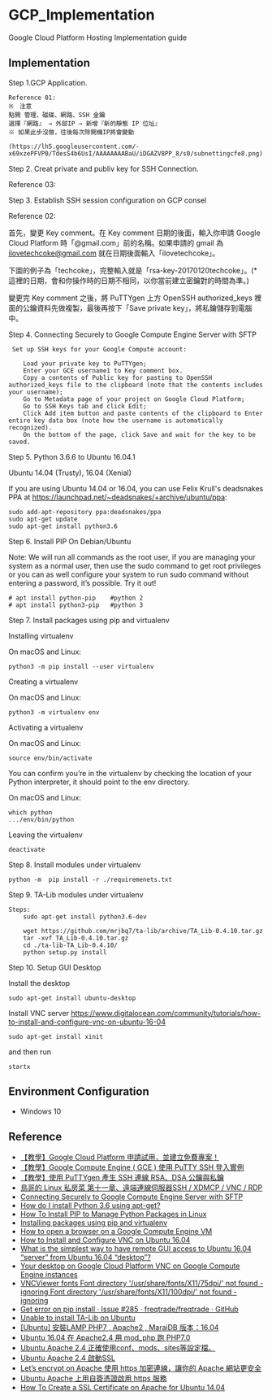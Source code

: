 # GCP_lmplementation
Google Cloud Platform Hosting Implementation guide

## Implementation
Step 1.GCP Application. 
``` 
Reference 01:
※　注意
點開 管理、磁碟、網路、SSH 金鑰
選擇『網路』 → 外部IP → 新增『新的靜態 IP 位址』
※ 如果此步沒做，往後每次除開機IP將會變動

(https://lh5.googleusercontent.com/-x69xzePFVP0/TdesS4b6UsI/AAAAAAAABaU/iDGAZV8PP_8/s0/subnettingcfe8.png)

``` 

Step 2. Creat private and publiv key for SSH Connection.

Reference 03:


Step 3. Establish SSH session configuration on GCP consel

Reference 02:

首先，變更 Key comment。在 Key comment 日期的後面，輸入你申請 Google Cloud Platform 時「@gmail.com」前的名稱。如果申請的 gmail 為 ilovetechcoke@gmail.com 就在日期後面輸入「ilovetechcoke」。

下圖的例子為「techcoke」，完整輸入就是「rsa-key-20170120techcoke」。(* 這裡的日期，會和你操作時的日期不相同，以你當前建立密鑰對的時間為準。)

變更完 Key comment 之後，將 PuTTYgen 上方 OpenSSH authorized_keys 裡面的公鑰資料先做複製，最後再按下「Save private key」，將私鑰儲存到電腦中。


Step 4. Connecting Securely to Google Compute Engine Server with SFTP
``` 
 Set up SSH keys for your Google Compute account:

    Load your private key to PuTTYgen;
    Enter your GCE username1 to Key comment box.
    Copy a contents of Public key for pasting to OpenSSH authorized_keys file to the clipboard (note that the contents includes your username);
    Go to Metadata page of your project on Google Cloud Platform;
    Go to SSH Keys tab and click Edit;
    Click Add item button and paste contents of the clipboard to Enter entire key data box (note how the username is automatically recognized).
    On the bottom of the page, click Save and wait for the key to be saved.
``` 

Step 5. Python 3.6.6 to Ubuntu 16.04.1
 
Ubuntu 14.04 (Trusty), 16.04 (Xenial)

If you are using Ubuntu 14.04 or 16.04, 
you can use Felix Krull's deadsnakes PPA at https://launchpad.net/~deadsnakes/+archive/ubuntu/ppa:

``` 
sudo add-apt-repository ppa:deadsnakes/ppa
sudo apt-get update
sudo apt-get install python3.6
``` 
 

Step 6. Install PIP On Debian/Ubuntu

Note: We will run all commands as the root user, if you are managing your system as a normal user, then use the sudo command to get root privileges or you can as well configure your system to run sudo command without entering a password, it’s possible. Try it out!

``` 
# apt install python-pip	#python 2
# apt install python3-pip	#python 3
``` 

Step 7. Install packages using pip and virtualenv

Installing virtualenv

On macOS and Linux:
```
python3 -m pip install --user virtualenv
```

Creating a virtualenv

On macOS and Linux:
```
python3 -m virtualenv env
```

Activating a virtualenv

On macOS and Linux:
```
source env/bin/activate
```
You can confirm you’re in the virtualenv by checking the location of your Python interpreter, it should point to the env directory.

On macOS and Linux:
```
which python
.../env/bin/python
```

Leaving the virtualenv

```
deactivate
```

Step 8. Install modules under virtualenv
```
python -m  pip install -r ./requiremenets.txt

```

Step 9. TA-Lib modules under virtualenv
```
Steps:
    sudo apt-get install python3.6-dev

    wget https://github.com/mrjbq7/ta-lib/archive/TA_Lib-0.4.10.tar.gz
    tar -xvf TA_Lib-0.4.10.tar.gz
    cd ./ta-lib-TA_Lib-0.4.10/
    python setup.py install

```

Step 10. Setup GUI Desktop

Install the desktop
```
sudo apt-get install ubuntu-desktop
```

Install VNC server
https://www.digitalocean.com/community/tutorials/how-to-install-and-configure-vnc-on-ubuntu-16-04

```
sudo apt-get install xinit
```

and then run
```
startx
```

## Environment Configuration
* Windows 10

## Reference 
* [【教學】Google Cloud Platform 申請試用，並建立免費專案！](https://izo.tw/gcp-apply/)
* [【教學】Google Compute Engine ( GCE ) 使用 PuTTY SSH 登入實例](https://www.techcoke.com/2017/01/google-compute-engine-putty-ssh-instances.html)
* [【教學】使用 PuTTYgen 產生 SSH 連線 RSA、DSA 公鑰與私鑰](https://www.techcoke.com/2017/01/puttygen-ssh-rsa-dsa-public-private-key-pair.html)
* [鳥哥的 Linux 私房菜 第十一章、遠端連線伺服器SSH / XDMCP / VNC / RDP](http://linux.vbird.org/linux_server/0310telnetssh.php) 
* [Connecting Securely to Google Compute Engine Server with SFTP](https://winscp.net/eng/docs/guide_google_compute_engine)
* [How do I install Python 3.6 using apt-get?](https://askubuntu.com/questions/865554/how-do-i-install-python-3-6-using-apt-get)
* [How To Install PIP to Manage Python Packages in Linux](https://www.tecmint.com/install-pip-in-linux/)
* [Installing packages using pip and virtualenv](https://packaging.python.org/guides/installing-using-pip-and-virtualenv/#creating-a-virtualenv)
* [How to open a browser on a Google Compute Engine VM](https://stackoverflow.com/questions/46207046/how-to-open-a-browser-on-a-google-compute-engine-vm)
* [How to Install and Configure VNC on Ubuntu 16.04 ](https://www.digitalocean.com/community/tutorials/how-to-install-and-configure-vnc-on-ubuntu-16-04)
* [What is the simplest way to have remote GUI access to Ubuntu 16.04 “server” from Ubuntu 16.04 “desktop”?](https://askubuntu.com/questions/886313/what-is-the-simplest-way-to-have-remote-gui-access-to-ubuntu-16-04-server-from) 
* [Your desktop on Google Cloud Platform VNC on Google Compute Engine instances](https://medium.com/google-cloud/linux-gui-on-the-google-cloud-platform-800719ab27c5)
* [VNCViewer fonts Font directory '/usr/share/fonts/X11/75dpi/' not found - ignoring Font directory '/usr/share/fonts/X11/100dpi/' not found - ignoring](https://raspberrypi.stackexchange.com/questions/10452/vncviewer-fonts)
* [Get error on pip install · Issue #285 · freqtrade/freqtrade · GitHub](https://github.com/freqtrade/freqtrade/issues/285)
* [Unable to install TA-Lib on Ubuntu](https://stackoverflow.com/questions/45406213/unable-to-install-ta-lib-on-ubuntu)
* [[Ubuntu] 安裝LAMP PHP7 , Apache2 , MaraiDB 版本：16.04](http://holmes.logdown.com/posts/734144-linux-ubuntu-install-ubuntu-1604-lamp-php7-apache2-maraidb)
* [Ubuntu 16.04 在 Apache2.4 用 mod_php 跑 PHP7.0 ](https://shazi.info/ubuntu-16-04-%E5%9C%A8-apache2-4-%E7%94%A8-mod_php-%E8%B7%91-php7-0/)
* [Ubuntu Apache 2.4 正確使用conf、mods、sites等設定檔。](http://mickey-tang.blogspot.com/2018/04/ubuntu-apache-24-confmodssites.html)
* [Ubuntu Apache 2.4 啟動SSL ](http://mickey-tang.blogspot.com/2015/08/ubuntu-apache-24-ssl.html)
* [Let’s encrypt on Apache 使用 https 加密連線，讓你的 Apache 網站更安全](https://ccnrz.wordpress.com/2017/05/19/lets-encrypt-on-apache/)
* [Ubuntu Apache 上用自簽憑證啟用 https 服務](https://ccnrz.wordpress.com/2017/05/04/%E5%9C%A8-ubuntu-apache-%E4%B8%8A%E5%95%9F%E7%94%A8-https-%E8%87%AA%E7%B0%BD%E6%86%91%E8%AD%89/)
* [How To Create a SSL Certificate on Apache for Ubuntu 14.04 ](https://www.digitalocean.com/community/tutorials/how-to-create-a-ssl-certificate-on-apache-for-ubuntu-14-04)